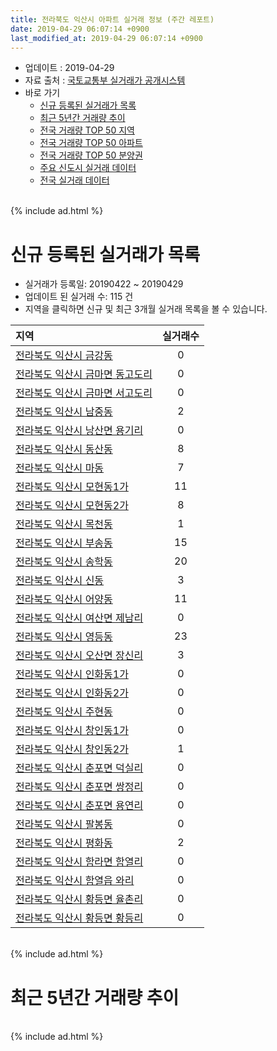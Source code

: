 ```yaml
---
title: 전라북도 익산시 아파트 실거래 정보 (주간 레포트)
date: 2019-04-29 06:07:14 +0900
last_modified_at: 2019-04-29 06:07:14 +0900
---
```


* 업데이트 : 2019-04-29
* 자료 출처 : [국토교통부 실거래가 공개시스템](http://rt.molit.go.kr)
* 바로 가기
    * [신규 등록된 실거래가 목록](#신규-등록된-실거래가-목록)
    * [최근 5년간 거래량 추이](#최근-5년간-거래량-추이)
    * [전국 거래량 TOP 50 지역](https://inasie.github.io/apt-trade-info/최근-3개월-전국에서-가장-거래가-많이-발생한-지역)
    * [전국 거래량 TOP 50 아파트](https://inasie.github.io/apt-trade-info/최근-3개월-전국에서-가장-거래가-많이-발생한-아파트)
    * [전국 거래량 TOP 50 분양권](https://inasie.github.io/apt-trade-info/최근-3개월-전국에서-가장-거래가-많이-발생한-분양권)
    * [주요 신도시 실거래 데이터](https://inasie.github.io/apt-trade-info/주요-신도시)
    * [전국 실거래 데이터](https://inasie.github.io/apt-trade-info/전국)

<br>
{% include ad.html %}
<br>

# 신규 등록된 실거래가 목록
* 실거래가 등록일: 20190422 ~ 20190429
* 업데이트 된 실거래 수: 115 건
* 지역을 클릭하면 신규 및 최근 3개월 실거래 목록을 볼 수 있습니다.


|지역|실거래수|
|:---|:---:|
|[전라북도 익산시 금강동](https://inasie.github.io/apt-trade-info/전라북도-익산시-금강동)|0|
|[전라북도 익산시 금마면 동고도리](https://inasie.github.io/apt-trade-info/전라북도-익산시-금마면-동고도리)|0|
|[전라북도 익산시 금마면 서고도리](https://inasie.github.io/apt-trade-info/전라북도-익산시-금마면-서고도리)|0|
|[전라북도 익산시 남중동](https://inasie.github.io/apt-trade-info/전라북도-익산시-남중동)|2|
|[전라북도 익산시 낭산면 용기리](https://inasie.github.io/apt-trade-info/전라북도-익산시-낭산면-용기리)|0|
|[전라북도 익산시 동산동](https://inasie.github.io/apt-trade-info/전라북도-익산시-동산동)|8|
|[전라북도 익산시 마동](https://inasie.github.io/apt-trade-info/전라북도-익산시-마동)|7|
|[전라북도 익산시 모현동1가](https://inasie.github.io/apt-trade-info/전라북도-익산시-모현동1가)|11|
|[전라북도 익산시 모현동2가](https://inasie.github.io/apt-trade-info/전라북도-익산시-모현동2가)|8|
|[전라북도 익산시 목천동](https://inasie.github.io/apt-trade-info/전라북도-익산시-목천동)|1|
|[전라북도 익산시 부송동](https://inasie.github.io/apt-trade-info/전라북도-익산시-부송동)|15|
|[전라북도 익산시 송학동](https://inasie.github.io/apt-trade-info/전라북도-익산시-송학동)|20|
|[전라북도 익산시 신동](https://inasie.github.io/apt-trade-info/전라북도-익산시-신동)|3|
|[전라북도 익산시 어양동](https://inasie.github.io/apt-trade-info/전라북도-익산시-어양동)|11|
|[전라북도 익산시 여산면 제남리](https://inasie.github.io/apt-trade-info/전라북도-익산시-여산면-제남리)|0|
|[전라북도 익산시 영등동](https://inasie.github.io/apt-trade-info/전라북도-익산시-영등동)|23|
|[전라북도 익산시 오산면 장신리](https://inasie.github.io/apt-trade-info/전라북도-익산시-오산면-장신리)|3|
|[전라북도 익산시 인화동1가](https://inasie.github.io/apt-trade-info/전라북도-익산시-인화동1가)|0|
|[전라북도 익산시 인화동2가](https://inasie.github.io/apt-trade-info/전라북도-익산시-인화동2가)|0|
|[전라북도 익산시 주현동](https://inasie.github.io/apt-trade-info/전라북도-익산시-주현동)|0|
|[전라북도 익산시 창인동1가](https://inasie.github.io/apt-trade-info/전라북도-익산시-창인동1가)|0|
|[전라북도 익산시 창인동2가](https://inasie.github.io/apt-trade-info/전라북도-익산시-창인동2가)|1|
|[전라북도 익산시 춘포면 덕실리](https://inasie.github.io/apt-trade-info/전라북도-익산시-춘포면-덕실리)|0|
|[전라북도 익산시 춘포면 쌍정리](https://inasie.github.io/apt-trade-info/전라북도-익산시-춘포면-쌍정리)|0|
|[전라북도 익산시 춘포면 용연리](https://inasie.github.io/apt-trade-info/전라북도-익산시-춘포면-용연리)|0|
|[전라북도 익산시 팔봉동](https://inasie.github.io/apt-trade-info/전라북도-익산시-팔봉동)|0|
|[전라북도 익산시 평화동](https://inasie.github.io/apt-trade-info/전라북도-익산시-평화동)|2|
|[전라북도 익산시 함라면 함열리](https://inasie.github.io/apt-trade-info/전라북도-익산시-함라면-함열리)|0|
|[전라북도 익산시 함열읍 와리](https://inasie.github.io/apt-trade-info/전라북도-익산시-함열읍-와리)|0|
|[전라북도 익산시 황등면 율촌리](https://inasie.github.io/apt-trade-info/전라북도-익산시-황등면-율촌리)|0|
|[전라북도 익산시 황등면 황등리](https://inasie.github.io/apt-trade-info/전라북도-익산시-황등면-황등리)|0|


<br>
{% include ad.html %}
<br>

# 최근 5년간 거래량 추이


<div style="width:100%;">
    <canvas id="deal_progress" height="200"></canvas>
</div>

<script>
new Chart(document.getElementById("deal_progress"), {
    type: 'line',
    data: {
        labels: ['201404','201405','201406','201407','201408','201409','201410','201411','201412','201501','201502','201503','201504','201505','201506','201507','201508','201509','201510','201511','201512','201601','201602','201603','201604','201605','201606','201607','201608','201609','201610','201611','201612','201701','201702','201703','201704','201705','201706','201707','201708','201709','201710','201711','201712','201801','201802','201803','201804','201805','201806','201807','201808','201809','201810','201811','201812','201901','201902','201903','201904'],
        datasets: [{
            label: '매매',
            pointRadius: 1,
            data: [313, 251, 299, 290, 278, 317, 360, 388, 322, 380, 293, 377, 360, 310, 404, 369, 361, 349, 391, 303, 311, 312, 331, 401, 355, 366, 362, 396, 464, 488, 507, 376, 346, 284, 371, 454, 360, 371, 373, 327, 316, 285, 311, 262, 260, 357, 319, 353, 261, 290, 394, 220, 300, 282, 376, 313, 345, 267, 242, 239, 99],
            borderColor: "rgba(255, 201, 14, 1)",
            backgroundColor: "rgba(255, 201, 14, 0.5)",
            fill: false,
            lineTension: 0
        },{
            label: '전월세',
            pointRadius: 1,
            data: [178, 150, 173, 248, 193, 223, 221, 187, 260, 226, 204, 268, 219, 171, 205, 195, 207, 216, 193, 163, 176, 185, 210, 198, 167, 159, 144, 157, 229, 237, 217, 214, 225, 191, 243, 314, 216, 203, 180, 223, 192, 226, 188, 188, 201, 200, 172, 201, 154, 189, 179, 148, 229, 172, 179, 186, 193, 221, 219, 213, 151],
            borderColor: "rgba(0, 141, 185, 1)",
            backgroundColor: "rgba(0, 141, 185, 0.5)",
            fill: false,
            lineTension: 0
        }
        ]
    },
    options: {
        responsive: true,
        title: {
            display: false
        },
        tooltips: {
            mode: 'index',
            intersect: false
        },
        hover: {
            mode: 'nearest',
            intersect: true
        },
        scales: {
            xAxes: [{
                display: true,
                scaleLabel: {
                    display: true,
                    labelString: '년/월'
                }
            }],
            yAxes: [{
                display: true,
                ticks: {
                    suggestedMin: 0,
                },
                scaleLabel: {
                    display: true,
                    labelString: '실거래 수'
                }
            }]
        }
    }
});

</script>


<br>
{% include ad.html %}
<br>

